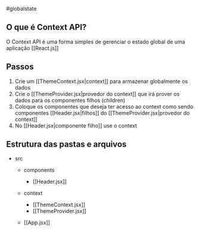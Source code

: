 #globalstate
## O que é Context API?
O Context API é uma forma simples de gerenciar o estado global de uma aplicação [[React.js]]
## Passos
1. Crie um [[ThemeContext.jsx|context]] para armazenar globalmente os dados
2. Crie o [[ThemeProvider.jsx|provedor do context]] que irá prover os dados para os componentes filhos (children)
3. Coloque os componentes que deseja ter acesso ao context como sendo componentes [[Header.jsx|filhos]] do [[ThemeProvider.jsx|provedor do context]]
4. No [[Header.jsx|componente filho]] use o context
## Estrutura das pastas e arquivos
- src
	- components
		- [[Header.jsx]]
	- context
		- [[ThemeContext.jsx]]
		- [[ThemeProvider.jsx]]
	
	- [[App.jsx]]